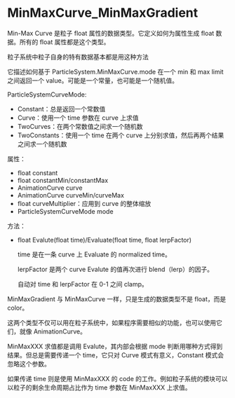 # MinMaxCurve_MinMaxGradient

Min-Max Curve 是粒子 float 属性的数据类型。它定义如何为属性生成 float 数据。所有的 float 属性都是这个类型。

粒子系统中粒子自身的特有数据基本都是用这种方法

它描述如何基于 ParticleSystem.MinMaxCurve.mode 在一个 min 和 max limit 之间返回一个 value。可能是一个常量，也可能是一个随机值。

ParticleSystemCurveMode:

- Constant：总是返回一个常数值
- Curve：使用一个 time 参数在 curve 上求值
- TwoCurves：在两个常数值之间求一个随机数
- TwoConstants：使用一个 time 在两个 curve 上分别求值，然后再两个结果之间求一个随机数 

属性：

- float constant
- float constantMin/constantMax
- AnimationCurve curve
- AnimationCurve curveMin/curveMax
- float curveMultiplier：应用到 curve 的整体缩放
- ParticleSystemCurveMode mode

方法：

- float Evalute(float time)/Evaluate(float time, float lerpFactor)

  time 是在一条 curve 上 Evaluate 的 normalized time。

  lerpFactor 是两个 curve Evalute 的值再次进行 blend（lerp）的因子。

  自动对 time 和 lerpFactor 在 0-1 之间 clamp。


MinMaxGradient 与 MinMaxCurve 一样，只是生成的数据类型不是 float，而是 color。

这两个类型不仅可以用在粒子系统中，如果程序需要相似的功能，也可以使用它们，就像 AnimationCurve。

MinMaxXXX 求值都是调用 Evalute，其内部会根据 mode 判断用哪种方式得到结果。但总是需要传递一个 time，它只对 Curve 模式有意义，Constant 模式会忽略这个参数。

如果传递 time 则是使用 MinMaxXXX 的 code 的工作。例如粒子系统的模块可以以粒子的剩余生命周期占比作为 time 参数在 MinMaxXXX 上求值。

